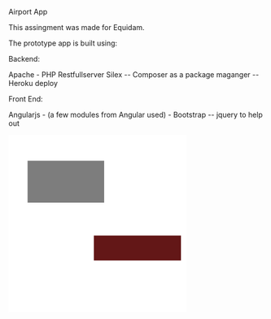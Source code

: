 Airport App

This assingment was made for Equidam. 

The prototype app is built using:

Backend:

Apache - PHP Restfullserver Silex -- Composer as a package maganger -- Heroku deploy

Front End:

Angularjs - (a few modules from Angular used) - Bootstrap -- jquery to help out



![Alt text](https://github.com/benjamincerigo/AirportApp/blob/master/img/Test.png "Test")


